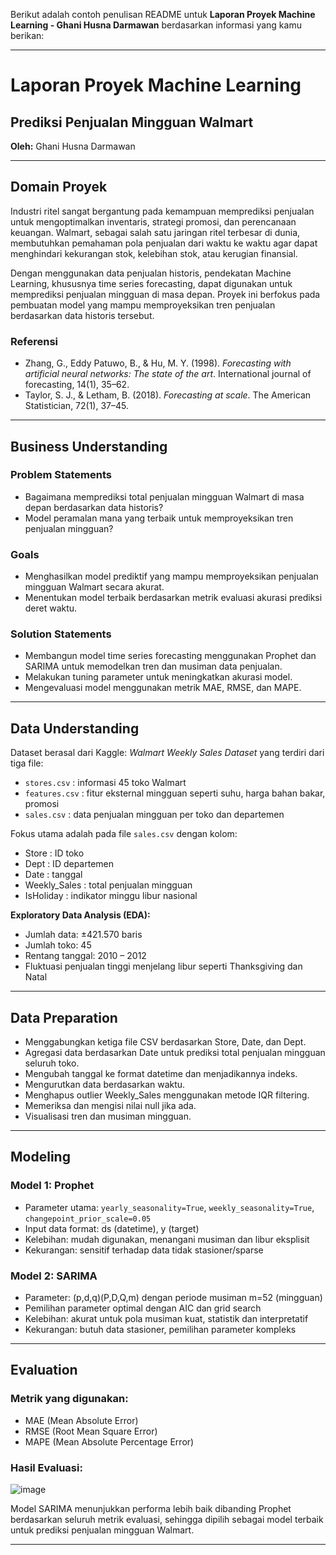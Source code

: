 Berikut adalah contoh penulisan README untuk **Laporan Proyek Machine Learning - Ghani Husna Darmawan** berdasarkan informasi yang kamu berikan:

---

# Laporan Proyek Machine Learning

## Prediksi Penjualan Mingguan Walmart

**Oleh:** Ghani Husna Darmawan

---

## Domain Proyek

Industri ritel sangat bergantung pada kemampuan memprediksi penjualan untuk mengoptimalkan inventaris, strategi promosi, dan perencanaan keuangan. Walmart, sebagai salah satu jaringan ritel terbesar di dunia, membutuhkan pemahaman pola penjualan dari waktu ke waktu agar dapat menghindari kekurangan stok, kelebihan stok, atau kerugian finansial.

Dengan menggunakan data penjualan historis, pendekatan Machine Learning, khususnya time series forecasting, dapat digunakan untuk memprediksi penjualan mingguan di masa depan. Proyek ini berfokus pada pembuatan model yang mampu memproyeksikan tren penjualan berdasarkan data historis tersebut.

### Referensi

* Zhang, G., Eddy Patuwo, B., & Hu, M. Y. (1998). *Forecasting with artificial neural networks: The state of the art*. International journal of forecasting, 14(1), 35–62.
* Taylor, S. J., & Letham, B. (2018). *Forecasting at scale*. The American Statistician, 72(1), 37–45.

---

## Business Understanding

### Problem Statements

* Bagaimana memprediksi total penjualan mingguan Walmart di masa depan berdasarkan data historis?
* Model peramalan mana yang terbaik untuk memproyeksikan tren penjualan mingguan?

### Goals

* Menghasilkan model prediktif yang mampu memproyeksikan penjualan mingguan Walmart secara akurat.
* Menentukan model terbaik berdasarkan metrik evaluasi akurasi prediksi deret waktu.

### Solution Statements

* Membangun model time series forecasting menggunakan Prophet dan SARIMA untuk memodelkan tren dan musiman data penjualan.
* Melakukan tuning parameter untuk meningkatkan akurasi model.
* Mengevaluasi model menggunakan metrik MAE, RMSE, dan MAPE.

---

## Data Understanding

Dataset berasal dari Kaggle: *Walmart Weekly Sales Dataset* yang terdiri dari tiga file:

* `stores.csv` : informasi 45 toko Walmart
* `features.csv` : fitur eksternal mingguan seperti suhu, harga bahan bakar, promosi
* `sales.csv` : data penjualan mingguan per toko dan departemen

Fokus utama adalah pada file `sales.csv` dengan kolom:

* Store : ID toko
* Dept : ID departemen
* Date : tanggal
* Weekly\_Sales : total penjualan mingguan
* IsHoliday : indikator minggu libur nasional

**Exploratory Data Analysis (EDA):**

* Jumlah data: ±421.570 baris
* Jumlah toko: 45
* Rentang tanggal: 2010 – 2012
* Fluktuasi penjualan tinggi menjelang libur seperti Thanksgiving dan Natal

---

## Data Preparation

* Menggabungkan ketiga file CSV berdasarkan Store, Date, dan Dept.
* Agregasi data berdasarkan Date untuk prediksi total penjualan mingguan seluruh toko.
* Mengubah tanggal ke format datetime dan menjadikannya indeks.
* Mengurutkan data berdasarkan waktu.
* Menghapus outlier Weekly\_Sales menggunakan metode IQR filtering.
* Memeriksa dan mengisi nilai null jika ada.
* Visualisasi tren dan musiman mingguan.

---

## Modeling

### Model 1: Prophet

* Parameter utama: `yearly_seasonality=True`, `weekly_seasonality=True`, `changepoint_prior_scale=0.05`
* Input data format: ds (datetime), y (target)
* Kelebihan: mudah digunakan, menangani musiman dan libur eksplisit
* Kekurangan: sensitif terhadap data tidak stasioner/sparse

### Model 2: SARIMA

* Parameter: (p,d,q)(P,D,Q,m) dengan periode musiman m=52 (mingguan)
* Pemilihan parameter optimal dengan AIC dan grid search
* Kelebihan: akurat untuk pola musiman kuat, statistik dan interpretatif
* Kekurangan: butuh data stasioner, pemilihan parameter kompleks

---

## Evaluation

### Metrik yang digunakan:

* MAE (Mean Absolute Error)
* RMSE (Root Mean Square Error)
* MAPE (Mean Absolute Percentage Error)

### Hasil Evaluasi:

![image](https://github.com/user-attachments/assets/073c74d3-4230-451c-8ccf-1e7aead753a5)


Model SARIMA menunjukkan performa lebih baik dibanding Prophet berdasarkan seluruh metrik evaluasi, sehingga dipilih sebagai model terbaik untuk prediksi penjualan mingguan Walmart.

---
